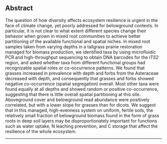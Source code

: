 
## Abstract

The question of how diversity affects ecosystem resilience is urgent in the face of climate change, yet poorly addressed for belowground contexts. In particular, it is not clear to what extent different species change their behavior when grown in mixed root communities to achieve better partitioning of the available functional and spatial niches. In mixed root samples taken from varying depths in a tallgrass prairie restoration managed for biomass production, we identified taxa by using microfluidic PCR and high-throughput sequencing to obtain DNA barcodes for the *ITS2* region, and asked whether taxa from different functional groups had recognizable spatial roles or co-occurrence patterns. We found that grasses increased in prevalence with depth and forbs from the Asteraceae decreased with depth, and consequently that grasses and forbs showed negative co-occurrence (spatial segregation) overall. Most other taxa were found equally at all depths and showed random or positive co-occurrence, suggesting that there is little overall spatial partitioning at this site. Aboveground cover and belowground read abundance were positively correlated, but with a lower slope for grasses than for dicots. We suggest that in this managed, high-evenness system on uniform, fertile soils, the relatively small fraction of belowground biomass found in the form of grass roots in deep soil layers may be disproportionately important for functions such as water uptake, N leaching prevention, and C storage that affect the resilience of the whole ecosystem.

***
